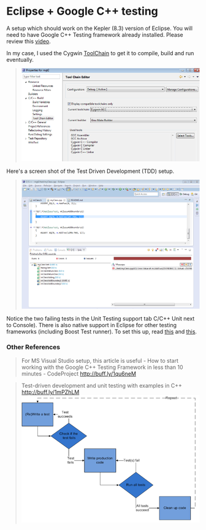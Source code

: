 Eclipse + Google C++ testing
=============

A setup which should work on the Kepler (8.3) version of Eclipse. 
You will need to have Google C++ Testing framework already installed. 
Please review this [video](https://www.youtube.com/watch?v=ukF3kUH1kxM).

In my case, I used the Cygwin [ToolChain](img/ToolChain.PNG) to get it to compile, build and run eventually.
> ![Image](img/ToolChain.PNG?raw=true)

Here's a screen shot of the Test Driven Development (TDD) setup. 
> ![Image](img/Eclipse%20Google%20TDD%20capture.PNG?raw=true)

Notice the two failing tests in the Unit Testing support tab C/C++ Unit next to Console). There is also native support in Eclipse for other testing frameworks (including Boost Test runner).
To set this up, read [this](http://feelings-erased.blogspot.in/2012/07/eclipse-juno-has-landed-with-unit.html) and [this](http://www.eclipse.org/forums/index.php/t/512946/).

### Other References ###
> For MS Visual Studio setup, this article is useful - How to start working with the Google C++ Testing Framework in less than 10 minutes - CodeProject http://buff.ly/1qu6neM

> Test-driven development and unit testing with examples in C++ http://buff.ly/1mPZhLM 
![Image](img/TDD.png?raw=true)


